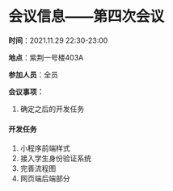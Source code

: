 # 会议信息——第四次会议

**时间**：2021.11.29   22:30-23:00

**地点**：紫荆一号楼403A

**参加人员**：全员

**会议事项：**

1. 确定之后的开发任务



#### 开发任务

1. 小程序前端样式
2. 接入学生身份验证系统
3. 完善流程图
4. 网页端后端部分

